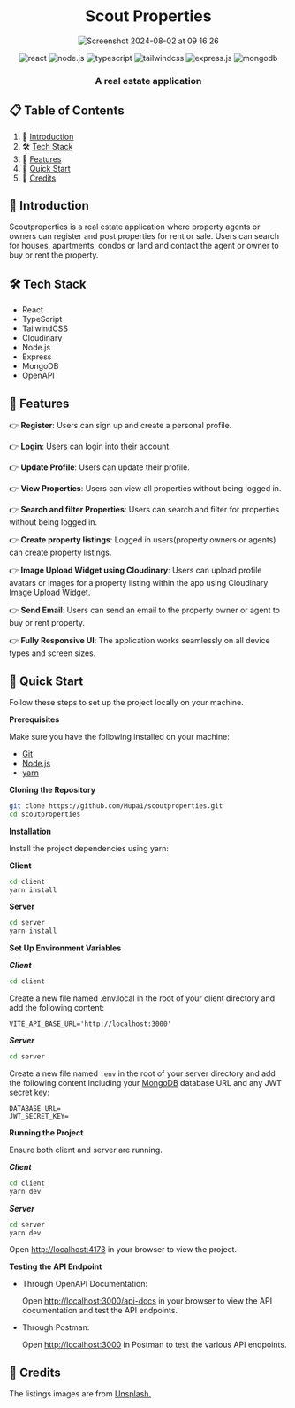 <div align="center">
  <h1 align="center">Scout Properties</h1> 

  ![Screenshot 2024-08-02 at 09 16 26](https://github.com/user-attachments/assets/041644ef-8b68-4ff1-b5ba-31d0f2c804e2)

  <div>
    <img src="https://img.shields.io/badge/-React-black?style=for-the-badge&logoColor=white&logo=react&color=5399b7"alt="react" />
    <img src="https://img.shields.io/badge/-Node.js-black?style=for-the-badge&logoColor=white&logo=node.js&color=93C746" alt="node.js" />
    <img src="https://img.shields.io/badge/-TypeScript-black?style=for-the-badge&logoColor=white&logo=typescript&color=3178C6" alt="typescript" />
    <img src="https://img.shields.io/badge/-Tailwind_CSS-black?style=for-the-badge&logoColor=white&logo=tailwindcss&color=06B6D4" alt="tailwindcss" />
    <img src="https://img.shields.io/badge/-Express-black?style=for-the-badge&logoColor=white&logo=express&color=303030" alt="express.js" />
    <img src="https://img.shields.io/badge/-MongoDB-black?style=for-the-badge&logoColor=white&logo=mongodb&color=47A248" alt="mongodb" />

  </div>
</div>

<h3 align="center">A real estate application</h3>


## 📋 <a name="table">Table of Contents</a>

1. 🤖 [Introduction](#introduction)
2. 🛠️ [Tech Stack](#tech-stack)
3. 🚀 [Features](#features)
4. 🤸 [Quick Start](#quick-start)
6. 👏 [Credits](#credits)


## <a name="introduction">🤖 Introduction</a>

Scoutproperties is a real estate application where property agents or owners can register and post properties for rent or sale. Users can search for houses, apartments, condos or land and contact the agent or owner to buy or rent the property. 

## <a name="tech-stack">🛠️ Tech Stack</a>

- React
- TypeScript
- TailwindCSS
- Cloudinary
- Node.js
- Express
- MongoDB
- OpenAPI

## <a name="features">🚀 Features</a>

👉 **Register**: Users can sign up and create a personal profile.

👉 **Login**: Users can login into their account.

👉 **Update Profile**: Users can update their profile.

👉 **View Properties**: Users can view all properties without being logged in.

👉 **Search and filter Properties**: Users can search and filter for properties without being logged in.

👉 **Create property listings**: Logged in users(property owners or agents) can create property listings.

👉 **Image Upload Widget using Cloudinary**: Users can upload profile avatars or images for a property listing within the app using Cloudinary Image Upload Widget.

👉 **Send Email**: Users can send an email to the property owner or agent to buy or rent property.

👉 **Fully Responsive UI**: The application works seamlessly on all device types and screen sizes.

## <a name="quick-start">🤸 Quick Start</a>

Follow these steps to set up the project locally on your machine.

**Prerequisites**

Make sure you have the following installed on your machine:

- [Git](https://git-scm.com/)
- [Node.js](https://nodejs.org/en)
- [yarn](https://yarnpkg.com/getting-started)

**Cloning the Repository**

```bash
git clone https://github.com/Mupa1/scoutproperties.git
cd scoutproperties
```

**Installation**

Install the project dependencies using yarn:

__Client__

```bash
cd client
yarn install
```
__Server__

```bash
cd server
yarn install
```

**Set Up Environment Variables**

__*Client*__

```bash
cd client
```

Create a new file named .env.local in the root of your client directory and add the following content:

```env
VITE_API_BASE_URL='http://localhost:3000'
```

__*Server*__

```bash
cd server
```

Create a new file named `.env` in the root of your server directory and add the following content including your [MongoDB](https://account.mongodb.com/account) database URL and any JWT secret key:

```env
DATABASE_URL=
JWT_SECRET_KEY=
```

**Running the Project**

Ensure both client and server are running.

__*Client*__

```bash
cd client
yarn dev
```

__*Server*__

```bash
cd server
yarn dev
```

Open [http://localhost:4173](http://localhost:4173) in your browser to view the project.

**Testing the API Endpoint**

- Through OpenAPI Documentation:

  Open [http://localhost:3000/api-docs](http://localhost:3000/api-docs) in your browser to view the API documentation and test the API endpoints. 

- Through Postman:

  Open [http://localhost:3000](http://localhost:3000) in Postman to test the various API endpoints.

## <a name="credits">👏 Credits</a>
The listings images are from <a href="https://unsplash.com">Unsplash.</a>
  